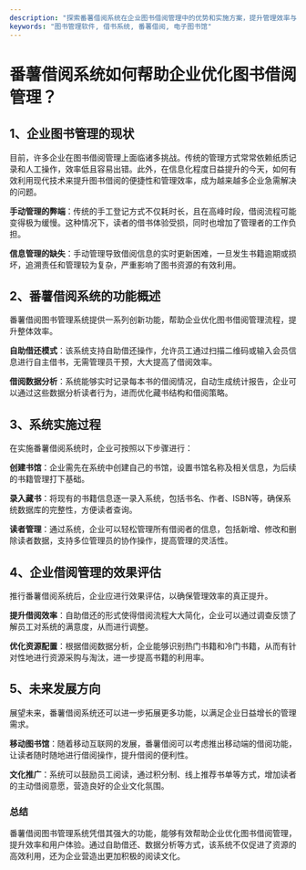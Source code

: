 ```yaml
---
description: "探索番薯借阅系统在企业图书借阅管理中的优势和实施方案，提升管理效率与用户体验。"
keywords: "图书管理软件, 借书系统, 番薯借阅, 电子图书馆"
---
```

# 番薯借阅系统如何帮助企业优化图书借阅管理？

## 1、企业图书管理的现状
目前，许多企业在图书借阅管理上面临诸多挑战。传统的管理方式常常依赖纸质记录和人工操作，效率低且容易出错。此外，在信息化程度日益提升的今天，如何有效利用现代技术来提升图书借阅的便捷性和管理效率，成为越来越多企业急需解决的问题。

**手动管理的弊端**：传统的手工登记方式不仅耗时长，且在高峰时段，借阅流程可能变得极为缓慢。这种情况下，读者的借书体验受损，同时也增加了管理者的工作负担。

**信息管理的缺失**：手动管理导致借阅信息的实时更新困难，一旦发生书籍逾期或损坏，追溯责任和管理较为复杂，严重影响了图书资源的有效利用。

## 2、番薯借阅系统的功能概述
番薯借阅图书管理系统提供一系列创新功能，帮助企业优化图书借阅管理流程，提升整体效率。

**自助借还模式**：该系统支持自助借还操作，允许员工通过扫描二维码或输入会员信息进行自主借书，无需管理员干预，大大提高了借阅效率。

**借阅数据分析**：系统能够实时记录每本书的借阅情况，自动生成统计报告，企业可以通过这些数据分析读者行为，进而优化藏书结构和借阅策略。

## 3、系统实施过程
在实施番薯借阅系统时，企业可按照以下步骤进行：

**创建书馆**：企业需先在系统中创建自己的书馆，设置书馆名称及相关信息，为后续的书籍管理打下基础。

**录入藏书**：将现有的书籍信息逐一录入系统，包括书名、作者、ISBN等，确保系统数据库的完整性，方便读者查询。

**读者管理**：通过系统，企业可以轻松管理所有借阅者的信息，包括新增、修改和删除读者数据，支持多位管理员的协作操作，提高管理的灵活性。

## 4、企业借阅管理的效果评估
推行番薯借阅系统后，企业应进行效果评估，以确保管理效率的真正提升。

**提升借阅效率**：自助借还的形式使得借阅流程大大简化，企业可以通过调查反馈了解员工对系统的满意度，从而进行调整。

**优化资源配置**：根据借阅数据分析，企业能够识别热门书籍和冷门书籍，从而有针对性地进行资源采购与淘汰，进一步提高书籍的利用率。

## 5、未来发展方向
展望未来，番薯借阅系统还可以进一步拓展更多功能，以满足企业日益增长的管理需求。

**移动图书馆**：随着移动互联网的发展，番薯借阅可以考虑推出移动端的借阅功能，让读者随时随地进行借阅操作，提升借阅的便利性。

**文化推广**：系统可以鼓励员工阅读，通过积分制、线上推荐书单等方式，增加读者的主动借阅意愿，营造良好的企业文化氛围。

### 总结
番薯借阅图书管理系统凭借其强大的功能，能够有效帮助企业优化图书借阅管理，提升效率和用户体验。通过自助借还、数据分析等方式，该系统不仅促进了资源的高效利用，还为企业营造出更加积极的阅读文化。
